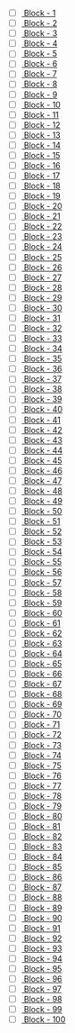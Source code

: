 - [ ] [ Block - 1](http://127.0.0.1:8111/import?url=http://api.openstreetmap.org/api/0.6/map?bbox=-74.255,40.505,-74.25,40.51) 
- [ ] [ Block - 2](http://127.0.0.1:8111/import?url=http://api.openstreetmap.org/api/0.6/map?bbox=-74.24,40.495,-74.235,40.5) 
- [ ] [ Block - 3](http://127.0.0.1:8111/import?url=http://api.openstreetmap.org/api/0.6/map?bbox=-74.215,40.545,-74.21,40.55) 
- [ ] [ Block - 4](http://127.0.0.1:8111/import?url=http://api.openstreetmap.org/api/0.6/map?bbox=-74.215,40.55,-74.21,40.555) 
- [ ] [ Block - 5](http://127.0.0.1:8111/import?url=http://api.openstreetmap.org/api/0.6/map?bbox=-74.205,40.545,-74.2,40.55) 
- [ ] [ Block - 6](http://127.0.0.1:8111/import?url=http://api.openstreetmap.org/api/0.6/map?bbox=-74.2,40.55,-74.195,40.555) 
- [ ] [ Block - 7](http://127.0.0.1:8111/import?url=http://api.openstreetmap.org/api/0.6/map?bbox=-74.195,40.565,-74.19,40.57) 
- [ ] [ Block - 8](http://127.0.0.1:8111/import?url=http://api.openstreetmap.org/api/0.6/map?bbox=-74.195,40.585,-74.19,40.59) 
- [ ] [ Block - 9](http://127.0.0.1:8111/import?url=http://api.openstreetmap.org/api/0.6/map?bbox=-74.19,40.53,-74.185,40.535) 
- [ ] [ Block - 10](http://127.0.0.1:8111/import?url=http://api.openstreetmap.org/api/0.6/map?bbox=-74.19,40.55,-74.185,40.555) 
- [ ] [ Block - 11](http://127.0.0.1:8111/import?url=http://api.openstreetmap.org/api/0.6/map?bbox=-74.18,40.54,-74.175,40.545) 
- [ ] [ Block - 12](http://127.0.0.1:8111/import?url=http://api.openstreetmap.org/api/0.6/map?bbox=-74.18,40.545,-74.175,40.55) 
- [ ] [ Block - 13](http://127.0.0.1:8111/import?url=http://api.openstreetmap.org/api/0.6/map?bbox=-74.17,40.615,-74.165,40.62) 
- [ ] [ Block - 14](http://127.0.0.1:8111/import?url=http://api.openstreetmap.org/api/0.6/map?bbox=-74.165,40.525,-74.16,40.53) 
- [ ] [ Block - 15](http://127.0.0.1:8111/import?url=http://api.openstreetmap.org/api/0.6/map?bbox=-74.165,40.585,-74.16,40.59) 
- [ ] [ Block - 16](http://127.0.0.1:8111/import?url=http://api.openstreetmap.org/api/0.6/map?bbox=-74.165,40.62,-74.16,40.625) 
- [ ] [ Block - 17](http://127.0.0.1:8111/import?url=http://api.openstreetmap.org/api/0.6/map?bbox=-74.16,40.545,-74.155,40.55) 
- [ ] [ Block - 18](http://127.0.0.1:8111/import?url=http://api.openstreetmap.org/api/0.6/map?bbox=-74.16,40.55,-74.155,40.555) 
- [ ] [ Block - 19](http://127.0.0.1:8111/import?url=http://api.openstreetmap.org/api/0.6/map?bbox=-74.155,40.55,-74.15,40.555) 
- [ ] [ Block - 20](http://127.0.0.1:8111/import?url=http://api.openstreetmap.org/api/0.6/map?bbox=-74.155,40.555,-74.15,40.56) 
- [ ] [ Block - 21](http://127.0.0.1:8111/import?url=http://api.openstreetmap.org/api/0.6/map?bbox=-74.15,40.55,-74.145,40.555) 
- [ ] [ Block - 22](http://127.0.0.1:8111/import?url=http://api.openstreetmap.org/api/0.6/map?bbox=-74.15,40.6,-74.145,40.605) 
- [ ] [ Block - 23](http://127.0.0.1:8111/import?url=http://api.openstreetmap.org/api/0.6/map?bbox=-74.145,40.57,-74.14,40.575) 
- [ ] [ Block - 24](http://127.0.0.1:8111/import?url=http://api.openstreetmap.org/api/0.6/map?bbox=-74.14,40.565,-74.135,40.57) 
- [ ] [ Block - 25](http://127.0.0.1:8111/import?url=http://api.openstreetmap.org/api/0.6/map?bbox=-74.135,40.56,-74.13,40.565) 
- [ ] [ Block - 26](http://127.0.0.1:8111/import?url=http://api.openstreetmap.org/api/0.6/map?bbox=-74.135,40.565,-74.13,40.57) 
- [ ] [ Block - 27](http://127.0.0.1:8111/import?url=http://api.openstreetmap.org/api/0.6/map?bbox=-74.135,40.58,-74.13,40.585) 
- [ ] [ Block - 28](http://127.0.0.1:8111/import?url=http://api.openstreetmap.org/api/0.6/map?bbox=-74.135,40.61,-74.13,40.615) 
- [ ] [ Block - 29](http://127.0.0.1:8111/import?url=http://api.openstreetmap.org/api/0.6/map?bbox=-74.13,40.58,-74.125,40.585) 
- [ ] [ Block - 30](http://127.0.0.1:8111/import?url=http://api.openstreetmap.org/api/0.6/map?bbox=-74.13,40.625,-74.125,40.63) 
- [ ] [ Block - 31](http://127.0.0.1:8111/import?url=http://api.openstreetmap.org/api/0.6/map?bbox=-74.125,40.57,-74.12,40.575) 
- [ ] [ Block - 32](http://127.0.0.1:8111/import?url=http://api.openstreetmap.org/api/0.6/map?bbox=-74.125,40.605,-74.12,40.61) 
- [ ] [ Block - 33](http://127.0.0.1:8111/import?url=http://api.openstreetmap.org/api/0.6/map?bbox=-74.125,40.61,-74.12,40.615) 
- [ ] [ Block - 34](http://127.0.0.1:8111/import?url=http://api.openstreetmap.org/api/0.6/map?bbox=-74.12,40.57,-74.115,40.575) 
- [ ] [ Block - 35](http://127.0.0.1:8111/import?url=http://api.openstreetmap.org/api/0.6/map?bbox=-74.12,40.605,-74.115,40.61) 
- [ ] [ Block - 36](http://127.0.0.1:8111/import?url=http://api.openstreetmap.org/api/0.6/map?bbox=-74.115,40.605,-74.11,40.61) 
- [ ] [ Block - 37](http://127.0.0.1:8111/import?url=http://api.openstreetmap.org/api/0.6/map?bbox=-74.115,40.62,-74.11,40.625) 
- [ ] [ Block - 38](http://127.0.0.1:8111/import?url=http://api.openstreetmap.org/api/0.6/map?bbox=-74.11,40.59,-74.105,40.595) 
- [ ] [ Block - 39](http://127.0.0.1:8111/import?url=http://api.openstreetmap.org/api/0.6/map?bbox=-74.11,40.595,-74.105,40.6) 
- [ ] [ Block - 40](http://127.0.0.1:8111/import?url=http://api.openstreetmap.org/api/0.6/map?bbox=-74.11,40.635,-74.105,40.64) 
- [ ] [ Block - 41](http://127.0.0.1:8111/import?url=http://api.openstreetmap.org/api/0.6/map?bbox=-74.105,40.555,-74.1,40.56) 
- [ ] [ Block - 42](http://127.0.0.1:8111/import?url=http://api.openstreetmap.org/api/0.6/map?bbox=-74.105,40.59,-74.1,40.595) 
- [ ] [ Block - 43](http://127.0.0.1:8111/import?url=http://api.openstreetmap.org/api/0.6/map?bbox=-74.1,40.575,-74.095,40.58) 
- [ ] [ Block - 44](http://127.0.0.1:8111/import?url=http://api.openstreetmap.org/api/0.6/map?bbox=-74.1,40.615,-74.095,40.62) 
- [ ] [ Block - 45](http://127.0.0.1:8111/import?url=http://api.openstreetmap.org/api/0.6/map?bbox=-74.1,40.64,-74.095,40.645) 
- [ ] [ Block - 46](http://127.0.0.1:8111/import?url=http://api.openstreetmap.org/api/0.6/map?bbox=-74.09,40.605,-74.085,40.61) 
- [ ] [ Block - 47](http://127.0.0.1:8111/import?url=http://api.openstreetmap.org/api/0.6/map?bbox=-74.09,40.63,-74.085,40.635) 
- [ ] [ Block - 48](http://127.0.0.1:8111/import?url=http://api.openstreetmap.org/api/0.6/map?bbox=-74.09,40.635,-74.085,40.64) 
- [ ] [ Block - 49](http://127.0.0.1:8111/import?url=http://api.openstreetmap.org/api/0.6/map?bbox=-74.085,40.595,-74.08,40.6) 
- [ ] [ Block - 50](http://127.0.0.1:8111/import?url=http://api.openstreetmap.org/api/0.6/map?bbox=-74.08,40.585,-74.075,40.59) 
- [ ] [ Block - 51](http://127.0.0.1:8111/import?url=http://api.openstreetmap.org/api/0.6/map?bbox=-74.075,40.61,-74.07,40.615) 
- [ ] [ Block - 52](http://127.0.0.1:8111/import?url=http://api.openstreetmap.org/api/0.6/map?bbox=-74.07,40.595,-74.065,40.6) 
- [ ] [ Block - 53](http://127.0.0.1:8111/import?url=http://api.openstreetmap.org/api/0.6/map?bbox=-74.07,40.61,-74.065,40.615) 
- [ ] [ Block - 54](http://127.0.0.1:8111/import?url=http://api.openstreetmap.org/api/0.6/map?bbox=-74.035,40.605,-74.03,40.61) 
- [ ] [ Block - 55](http://127.0.0.1:8111/import?url=http://api.openstreetmap.org/api/0.6/map?bbox=-74.03,40.605,-74.025,40.61) 
- [ ] [ Block - 56](http://127.0.0.1:8111/import?url=http://api.openstreetmap.org/api/0.6/map?bbox=-74.03,40.61,-74.025,40.615) 
- [ ] [ Block - 57](http://127.0.0.1:8111/import?url=http://api.openstreetmap.org/api/0.6/map?bbox=-74.025,40.605,-74.02,40.61) 
- [ ] [ Block - 58](http://127.0.0.1:8111/import?url=http://api.openstreetmap.org/api/0.6/map?bbox=-74.025,40.615,-74.02,40.62) 
- [ ] [ Block - 59](http://127.0.0.1:8111/import?url=http://api.openstreetmap.org/api/0.6/map?bbox=-74.02,40.62,-74.015,40.625) 
- [ ] [ Block - 60](http://127.0.0.1:8111/import?url=http://api.openstreetmap.org/api/0.6/map?bbox=-74.02,40.625,-74.015,40.63) 
- [ ] [ Block - 61](http://127.0.0.1:8111/import?url=http://api.openstreetmap.org/api/0.6/map?bbox=-74.02,40.63,-74.015,40.635) 
- [ ] [ Block - 62](http://127.0.0.1:8111/import?url=http://api.openstreetmap.org/api/0.6/map?bbox=-74.02,40.69,-74.015,40.695) 
- [ ] [ Block - 63](http://127.0.0.1:8111/import?url=http://api.openstreetmap.org/api/0.6/map?bbox=-74.02,40.705,-74.015,40.71) 
- [ ] [ Block - 64](http://127.0.0.1:8111/import?url=http://api.openstreetmap.org/api/0.6/map?bbox=-74.015,40.575,-74.01,40.58) 
- [ ] [ Block - 65](http://127.0.0.1:8111/import?url=http://api.openstreetmap.org/api/0.6/map?bbox=-74.015,40.625,-74.01,40.63) 
- [ ] [ Block - 66](http://127.0.0.1:8111/import?url=http://api.openstreetmap.org/api/0.6/map?bbox=-74.015,40.71,-74.01,40.715) 
- [ ] [ Block - 67](http://127.0.0.1:8111/import?url=http://api.openstreetmap.org/api/0.6/map?bbox=-74.01,40.625,-74.005,40.63) 
- [ ] [ Block - 68](http://127.0.0.1:8111/import?url=http://api.openstreetmap.org/api/0.6/map?bbox=-74.01,40.7,-74.005,40.705) 
- [ ] [ Block - 69](http://127.0.0.1:8111/import?url=http://api.openstreetmap.org/api/0.6/map?bbox=-74.01,40.715,-74.005,40.72) 
- [ ] [ Block - 70](http://127.0.0.1:8111/import?url=http://api.openstreetmap.org/api/0.6/map?bbox=-74.01,40.73,-74.005,40.735) 
- [ ] [ Block - 71](http://127.0.0.1:8111/import?url=http://api.openstreetmap.org/api/0.6/map?bbox=-74.01,40.745,-74.005,40.75) 
- [ ] [ Block - 72](http://127.0.0.1:8111/import?url=http://api.openstreetmap.org/api/0.6/map?bbox=-74.01,40.75,-74.005,40.755) 
- [ ] [ Block - 73](http://127.0.0.1:8111/import?url=http://api.openstreetmap.org/api/0.6/map?bbox=-74.01,40.755,-74.005,40.76) 
- [ ] [ Block - 74](http://127.0.0.1:8111/import?url=http://api.openstreetmap.org/api/0.6/map?bbox=-74.005,40.575,-74,40.58) 
- [ ] [ Block - 75](http://127.0.0.1:8111/import?url=http://api.openstreetmap.org/api/0.6/map?bbox=-74.005,40.62,-74,40.625) 
- [ ] [ Block - 76](http://127.0.0.1:8111/import?url=http://api.openstreetmap.org/api/0.6/map?bbox=-74.005,40.625,-74,40.63) 
- [ ] [ Block - 77](http://127.0.0.1:8111/import?url=http://api.openstreetmap.org/api/0.6/map?bbox=-74.005,40.63,-74,40.635) 
- [ ] [ Block - 78](http://127.0.0.1:8111/import?url=http://api.openstreetmap.org/api/0.6/map?bbox=-74.005,40.705,-74,40.71) 
- [ ] [ Block - 79](http://127.0.0.1:8111/import?url=http://api.openstreetmap.org/api/0.6/map?bbox=-74.005,40.71,-74,40.715) 
- [ ] [ Block - 80](http://127.0.0.1:8111/import?url=http://api.openstreetmap.org/api/0.6/map?bbox=-74.005,40.715,-74,40.72) 
- [ ] [ Block - 81](http://127.0.0.1:8111/import?url=http://api.openstreetmap.org/api/0.6/map?bbox=-74.005,40.72,-74,40.725) 
- [ ] [ Block - 82](http://127.0.0.1:8111/import?url=http://api.openstreetmap.org/api/0.6/map?bbox=-74.005,40.725,-74,40.73) 
- [ ] [ Block - 83](http://127.0.0.1:8111/import?url=http://api.openstreetmap.org/api/0.6/map?bbox=-74.005,40.735,-74,40.74) 
- [ ] [ Block - 84](http://127.0.0.1:8111/import?url=http://api.openstreetmap.org/api/0.6/map?bbox=-74.005,40.755,-74,40.76) 
- [ ] [ Block - 85](http://127.0.0.1:8111/import?url=http://api.openstreetmap.org/api/0.6/map?bbox=-74.005,40.76,-74,40.765) 
- [ ] [ Block - 86](http://127.0.0.1:8111/import?url=http://api.openstreetmap.org/api/0.6/map?bbox=-74,40.62,-73.995,40.625) 
- [ ] [ Block - 87](http://127.0.0.1:8111/import?url=http://api.openstreetmap.org/api/0.6/map?bbox=-74,40.695,-73.995,40.7) 
- [ ] [ Block - 88](http://127.0.0.1:8111/import?url=http://api.openstreetmap.org/api/0.6/map?bbox=-74,40.715,-73.995,40.72) 
- [ ] [ Block - 89](http://127.0.0.1:8111/import?url=http://api.openstreetmap.org/api/0.6/map?bbox=-74,40.72,-73.995,40.725) 
- [ ] [ Block - 90](http://127.0.0.1:8111/import?url=http://api.openstreetmap.org/api/0.6/map?bbox=-74,40.76,-73.995,40.765) 
- [ ] [ Block - 91](http://127.0.0.1:8111/import?url=http://api.openstreetmap.org/api/0.6/map?bbox=-74,40.765,-73.995,40.77) 
- [ ] [ Block - 92](http://127.0.0.1:8111/import?url=http://api.openstreetmap.org/api/0.6/map?bbox=-73.995,40.7,-73.99,40.705) 
- [ ] [ Block - 93](http://127.0.0.1:8111/import?url=http://api.openstreetmap.org/api/0.6/map?bbox=-73.995,40.73,-73.99,40.735) 
- [ ] [ Block - 94](http://127.0.0.1:8111/import?url=http://api.openstreetmap.org/api/0.6/map?bbox=-73.995,40.735,-73.99,40.74) 
- [ ] [ Block - 95](http://127.0.0.1:8111/import?url=http://api.openstreetmap.org/api/0.6/map?bbox=-73.995,40.765,-73.99,40.77) 
- [ ] [ Block - 96](http://127.0.0.1:8111/import?url=http://api.openstreetmap.org/api/0.6/map?bbox=-73.995,40.77,-73.99,40.775) 
- [ ] [ Block - 97](http://127.0.0.1:8111/import?url=http://api.openstreetmap.org/api/0.6/map?bbox=-73.99,40.585,-73.985,40.59) 
- [ ] [ Block - 98](http://127.0.0.1:8111/import?url=http://api.openstreetmap.org/api/0.6/map?bbox=-73.99,40.725,-73.985,40.73) 
- [ ] [ Block - 99](http://127.0.0.1:8111/import?url=http://api.openstreetmap.org/api/0.6/map?bbox=-73.99,40.73,-73.985,40.735) 
- [ ] [ Block - 100](http://127.0.0.1:8111/import?url=http://api.openstreetmap.org/api/0.6/map?bbox=-73.99,40.735,-73.985,40.74) 
